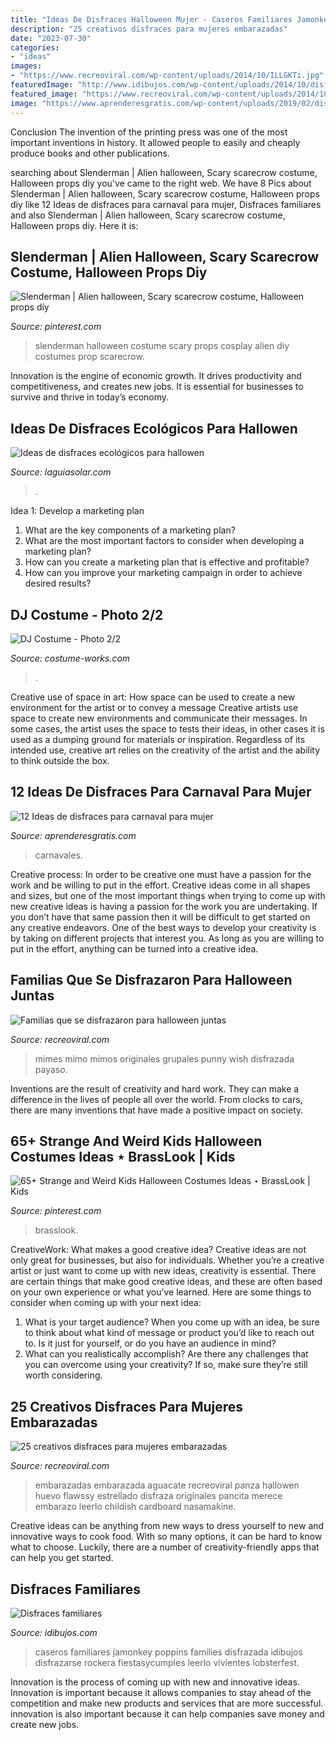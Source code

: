 ```yaml
---
title: "Ideas De Disfraces Halloween Mujer - Caseros Familiares Jamonkey Poppins Families Disfrazada Idibujos Disfrazarse Rockera Fiestasycumples Leerlo Vivientes Lobsterfest"
description: "25 creativos disfraces para mujeres embarazadas"
date: "2023-07-30"
categories:
- "ideas"
images:
- "https://www.recreoviral.com/wp-content/uploads/2014/10/ILLGKTi.jpg"
featuredImage: "http://www.idibujos.com/wp-content/uploads/2014/10/disfracesfamiliares3.jpg"
featured_image: "https://www.recreoviral.com/wp-content/uploads/2014/10/ILLGKTi.jpg"
image: "https://www.aprenderesgratis.com/wp-content/uploads/2019/02/disfraz-mujer-carnaval-ideas-695x1024.jpg"
---
```



Conclusion
The invention of the printing press was one of the most important inventions in history. It allowed people to easily and cheaply produce books and other publications.

	

		
searching about Slenderman | Alien halloween, Scary scarecrow costume, Halloween props diy you've came to the right web. We have 8 Pics about Slenderman | Alien halloween, Scary scarecrow costume, Halloween props diy like 12 Ideas de disfraces para carnaval para mujer, Disfraces familiares and also Slenderman | Alien halloween, Scary scarecrow costume, Halloween props diy. Here it is:
		
    
## Slenderman | Alien Halloween, Scary Scarecrow Costume, Halloween Props Diy

<img loading=lazy src="https://i.pinimg.com/736x/69/52/d6/6952d67fc638265e780c9cd74dfb1f5e--halloween-prop-halloween-decorations.jpg" onerror="this.onerror=null;this.src='https://tse4.mm.bing.net/th?id=OIP.oYFuONYJaqAjegJlCa_cvgHaJ4&amp;pid=15.1';" alt="Slenderman | Alien halloween, Scary scarecrow costume, Halloween props diy">

_Source: pinterest.com_

>slenderman halloween costume scary props cosplay alien diy costumes prop scarecrow. 

	

Innovation is the engine of economic growth. It drives productivity and competitiveness, and creates new jobs. It is essential for businesses to survive and thrive in today’s economy.

    
## Ideas De Disfraces Ecológicos Para Hallowen

<img loading=lazy src="http://www.laguiasolar.com/wp-content/uploads/2018/10/9099197134354d49df3424bc5908393e-687x1024.jpg" onerror="this.onerror=null;this.src='https://tse2.mm.bing.net/th?id=OIP.8pkqW6_qnPNaA4MX9aUMfAHaLC&amp;pid=15.1';" alt="Ideas de disfraces ecológicos para hallowen">

_Source: laguiasolar.com_

>. 

	

Idea 1: Develop a marketing plan
1. What are the key components of a marketing plan? 
2. What are the most important factors to consider when developing a marketing plan? 
3. How can you create a marketing plan that is effective and profitable? 
4. How can you improve your marketing campaign in order to achieve desired results?

    
## DJ Costume - Photo 2/2

<img loading=lazy src="https://photos.costume-works.com/full/dj1.jpg" onerror="this.onerror=null;this.src='https://tse4.mm.bing.net/th?id=OIP.Ka-xKAGiEc2IyIGssF4zOgHaJ3&amp;pid=15.1';" alt="DJ Costume - Photo 2/2">

_Source: costume-works.com_

>. 

	

Creative use of space in art: How space can be used to create a new environment for the artist or to convey a message
Creative artists use space to create new environments and communicate their messages. In some cases, the artist uses the space to tests their ideas, in other cases it is used as a dumping ground for materials or inspiration. Regardless of its intended use, creative art relies on the creativity of the artist and the ability to think outside the box.

    
## 12 Ideas De Disfraces Para Carnaval Para Mujer

<img loading=lazy src="https://www.aprenderesgratis.com/wp-content/uploads/2019/02/disfraz-mujer-carnaval-ideas-695x1024.jpg" onerror="this.onerror=null;this.src='https://tse2.mm.bing.net/th?id=OIP.lJINJ-hwAhWLnw1rIS4vhgHaK6&amp;pid=15.1';" alt="12 Ideas de disfraces para carnaval para mujer">

_Source: aprenderesgratis.com_

>carnavales. 

	

Creative process: In order to be creative one must have a passion for the work and be willing to put in the effort.
Creative ideas come in all shapes and sizes, but one of the most important things when trying to come up with new creative ideas is having a passion for the work you are undertaking. If you don’t have that same passion then it will be difficult to get started on any creative endeavors. One of the best ways to develop your creativity is by taking on different projects that interest you. As long as you are willing to put in the effort, anything can be turned into a creative idea.

    
## Familias Que Se Disfrazaron Para Halloween Juntas

<img loading=lazy src="https://www.recreoviral.com/wp-content/uploads/2014/10/ILLGKTi.jpg" onerror="this.onerror=null;this.src='https://tse1.mm.bing.net/th?id=OIP.n7whejJPT1rs79Cq19KwFgHaG4&amp;pid=15.1';" alt="Familias que se disfrazaron para halloween juntas">

_Source: recreoviral.com_

>mimes mimo mimos originales grupales punny wish disfrazada payaso. 

	

Inventions are the result of creativity and hard work. They can make a difference in the lives of people all over the world. From clocks to cars, there are many inventions that have made a positive impact on society.

    
## 65+ Strange And Weird Kids Halloween Costumes Ideas ⋆ BrassLook | Kids

<img loading=lazy src="https://i.pinimg.com/736x/02/28/46/022846e044e9974200017d33a1393c49.jpg" onerror="this.onerror=null;this.src='https://tse2.mm.bing.net/th?id=OIP.NeY4IHWbIibu_dJxAms9BgHaJ4&amp;pid=15.1';" alt="65+ Strange and Weird Kids Halloween Costumes Ideas ⋆ BrassLook | Kids">

_Source: pinterest.com_

>brasslook. 

	

CreativeWork: What makes a good creative idea?
Creative ideas are not only great for businesses, but also for individuals. Whether you’re a creative artist or just want to come up with new ideas, creativity is essential. There are certain things that make good creative ideas, and these are often based on your own experience or what you’ve learned. Here are some things to consider when coming up with your next idea: 
1) What is your target audience? When you come up with an idea, be sure to think about what kind of message or product you’d like to reach out to. Is it just for yourself, or do you have an audience in mind? 
2) What can you realistically accomplish? Are there any challenges that you can overcome using your creativity? If so, make sure they’re still worth considering.

    
## 25 Creativos Disfraces Para Mujeres Embarazadas

<img loading=lazy src="https://www.recreoviral.com/wp-content/uploads/2015/10/Creativos-disfraces-para-mujeres-embarazadas-4.jpg" onerror="this.onerror=null;this.src='https://tse1.mm.bing.net/th?id=OIP.4jf6JhvyNG2jqMVoKQe8AwHaJ3&amp;pid=15.1';" alt="25 creativos disfraces para mujeres embarazadas">

_Source: recreoviral.com_

>embarazadas embarazada aguacate recreoviral panza hallowen huevo flawssy estrellado disfraza originales pancita merece embarazo leerlo childish cardboard nasamakine. 

	

Creative ideas can be anything from new ways to dress yourself to new and innovative ways to cook food. With so many options, it can be hard to know what to choose. Luckily, there are a number of creativity-friendly apps that can help you get started.

    
## Disfraces Familiares

<img loading=lazy src="http://www.idibujos.com/wp-content/uploads/2014/10/disfracesfamiliares3.jpg" onerror="this.onerror=null;this.src='https://tse3.mm.bing.net/th?id=OIP.nrOCy8t5P0efPKy6UdE2MgHaJ4&amp;pid=15.1';" alt="Disfraces familiares">

_Source: idibujos.com_

>caseros familiares jamonkey poppins families disfrazada idibujos disfrazarse rockera fiestasycumples leerlo vivientes lobsterfest. 

	

Innovation is the process of coming up with new and innovative ideas. Innovation is important because it allows companies to stay ahead of the competition and make new products and services that are more successful. innovation is also important because it can help companies save money and create new jobs.

